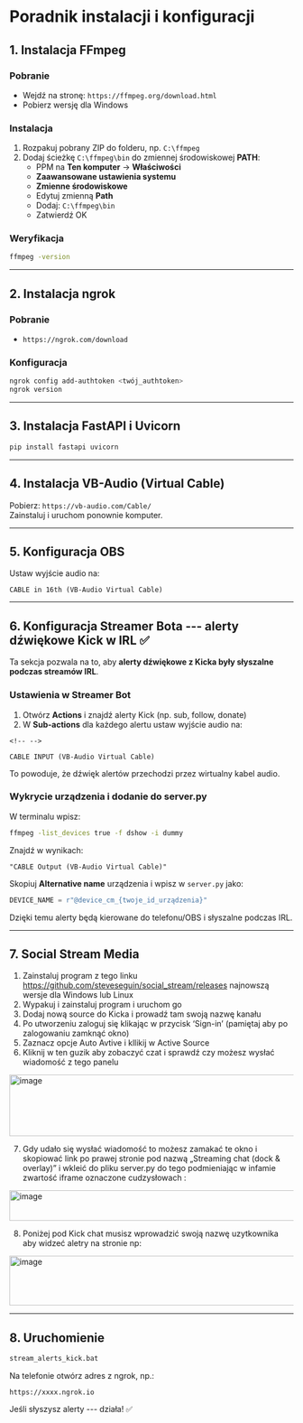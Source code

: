 
# Poradnik instalacji i konfiguracji
 
## 1. Instalacja FFmpeg

### Pobranie

-   Wejdź na stronę: `https://ffmpeg.org/download.html`
-   Pobierz wersję dla Windows

### Instalacja

1.  Rozpakuj pobrany ZIP do folderu, np. `C:\ffmpeg`
2.  Dodaj ścieżkę `C:\ffmpeg\bin` do zmiennej środowiskowej **PATH**:
    -   PPM na **Ten komputer** → **Właściwości**
    -   **Zaawansowane ustawienia systemu**
    -   **Zmienne środowiskowe**
    -   Edytuj zmienną **Path**
    -   Dodaj: `C:\ffmpeg\bin`
    -   Zatwierdź OK

### Weryfikacja

``` bash
ffmpeg -version
```

------------------------------------------------------------------------

## 2. Instalacja ngrok

### Pobranie

-   `https://ngrok.com/download`

### Konfiguracja

``` bash
ngrok config add-authtoken <twój_authtoken>
ngrok version
```

------------------------------------------------------------------------

## 3. Instalacja FastAPI i Uvicorn

``` bash
pip install fastapi uvicorn
```

------------------------------------------------------------------------

## 4. Instalacja VB-Audio (Virtual Cable)

Pobierz: `https://vb-audio.com/Cable/`\
Zainstaluj i uruchom ponownie komputer.

------------------------------------------------------------------------

## 5. Konfiguracja OBS

Ustaw wyjście audio na:

    CABLE in 16th (VB-Audio Virtual Cable)

------------------------------------------------------------------------

## 6. Konfiguracja Streamer Bota --- alerty dźwiękowe Kick w IRL ✅

Ta sekcja pozwala na to, aby **alerty dźwiękowe z Kicka były słyszalne
podczas streamów IRL**.

### Ustawienia w Streamer Bot

1.  Otwórz **Actions** i znajdź alerty Kick (np. sub, follow, donate)
2.  W **Sub-actions** dla każdego alertu ustaw wyjście audio na:

```{=html}
<!-- -->
```
    CABLE INPUT (VB-Audio Virtual Cable)

To powoduje, że dźwięk alertów przechodzi przez wirtualny kabel audio.

### Wykrycie urządzenia i dodanie do server.py

W terminalu wpisz:

``` bash
ffmpeg -list_devices true -f dshow -i dummy
```

Znajdź w wynikach:

    "CABLE Output (VB-Audio Virtual Cable)"

Skopiuj **Alternative name** urządzenia i wpisz w `server.py` jako:

``` python
DEVICE_NAME = r"@device_cm_{twoje_id_urządzenia}"
```

Dzięki temu alerty będą kierowane do telefonu/OBS i słyszalne podczas
IRL.

------------------------------------------------------------------------

## 7. Social Stream Media

1.	Zainstaluj program z tego linku https://github.com/steveseguin/social_stream/releases najnowszą wersje dla  Windows lub Linux
2.  Wypakuj i zainstaluj program i uruchom go
3.  Dodaj nową source do Kicka i prowadź tam swoją nazwę kanału
4.  Po utworzeniu zaloguj się klikając w przycisk  ‘Sign-in’ (pamiętaj aby po zalogowaniu zamknąć okno)
5.  Zaznacz opcje Auto Avtive i kllikij w Active Source
6.  Kliknij w ten guzik aby zobaczyć czat i sprawdź czy możesz wysłać wiadomość z tego panelu

<img width="714" height="109" alt="image" src="https://github.com/user-attachments/assets/de93024b-f6fe-41a4-93fe-8d81e9467caa" />

7.  Gdy udało się wysłać wiadomość to możesz zamakać te okno i skopiować link po prawej stronie pod nazwą „Streaming chat (dock & overlay)” i wkleić do pliku server.py do tego podmieniając w infamie zwartość iframe oznaczone cudzysłowach :
   
<img width="945" height="54" alt="image" src="https://github.com/user-attachments/assets/7008a8ce-c55d-4268-b522-eaf44b9faf38" />

8.  Poniżej pod Kick chat musisz wprowadzić swoją nazwę uzytkownika aby widzeć aletry na stronie np:
   
   <img width="697" height="88" alt="image" src="https://github.com/user-attachments/assets/e770ebdd-0f05-43c2-8458-03bcc0d95d23" />




------------------------------------------------------------------------

## 8. Uruchomienie

``` bash
stream_alerts_kick.bat
```

Na telefonie otwórz adres z ngrok, np.:

    https://xxxx.ngrok.io

Jeśli słyszysz alerty --- działa! ✅
